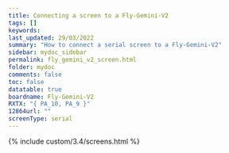 ```yaml
---
title: Connecting a screen to a Fly-Gemini-V2
tags: []
keywords: 
last_updated: 29/03/2022
summary: "How to connect a serial screen to a Fly-Gemini-V2"
sidebar: mydoc_sidebar
permalink: fly_gemini_v2_screen.html
folder: mydoc
comments: false
toc: false
datatable: true
boardname: Fly-Gemini-V2
RXTX: "{ PA_10, PA_9 }"
12864url: ""
screenType: serial
---
```


{% include custom/3.4/screens.html %}
